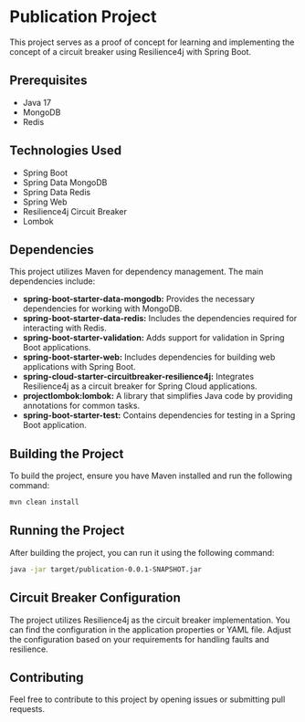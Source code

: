 # Publication Project

This project serves as a proof of concept for learning and implementing the concept of a circuit breaker using Resilience4j with Spring Boot.

## Prerequisites

- Java 17
- MongoDB
- Redis

## Technologies Used

- Spring Boot
- Spring Data MongoDB
- Spring Data Redis
- Spring Web
- Resilience4j Circuit Breaker
- Lombok

## Dependencies

This project utilizes Maven for dependency management. The main dependencies include:

- **spring-boot-starter-data-mongodb:** Provides the necessary dependencies for working with MongoDB.
- **spring-boot-starter-data-redis:** Includes the dependencies required for interacting with Redis.
- **spring-boot-starter-validation:** Adds support for validation in Spring Boot applications.
- **spring-boot-starter-web:** Includes dependencies for building web applications with Spring Boot.
- **spring-cloud-starter-circuitbreaker-resilience4j:** Integrates Resilience4j as a circuit breaker for Spring Cloud applications.
- **projectlombok:lombok:** A library that simplifies Java code by providing annotations for common tasks.
- **spring-boot-starter-test:** Contains dependencies for testing in a Spring Boot application.

## Building the Project

To build the project, ensure you have Maven installed and run the following command:

```bash
mvn clean install
```

## Running the Project

After building the project, you can run it using the following command:

```bash
java -jar target/publication-0.0.1-SNAPSHOT.jar
```

## Circuit Breaker Configuration

The project utilizes Resilience4j as the circuit breaker implementation. You can find the configuration in the application properties or YAML file. Adjust the configuration based on your requirements for handling faults and resilience.

## Contributing

Feel free to contribute to this project by opening issues or submitting pull requests.
